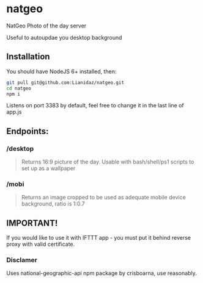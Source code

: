 # natgeo
NatGeo Photo of the day server

Useful to autoupdae you desktop background

## Installation

You should have NodeJS 6+ installed, then:

``` sh
git pull git@github.com:Lianidaz/natgeo.git
cd natgeo
npm i
```
Listens on port 3383 by default, feel free to change it in the last line of app.js

## Endpoints:

### /desktop
> Returns 16:9 picture of the day. Usable with bash/shell/ps1 scripts to set up as a wallpaper


### /mobi
> Returns an image cropped to be used as adequate mobile device background, ratio is 1:0.7

## IMPORTANT!
If you would like to use it with IFTTT app - you must put it behind reverse proxy with valid certificate.

### Disclamer

Uses national-geographic-api npm package by crisboarna, use reasonably.
